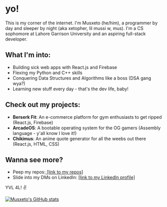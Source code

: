 # **yo!**

This is my corner of the internet. I'm Musxeto (he/him), a programmer by day and sleeper by night (aka xetopher, lil mussi w, mus). I'm a CS sophomore at Lahore Garrison University and an aspiring full-stack developer.

## What I'm into:
- Building sick web apps with React.js and Firebase
- Flexing my Python and C++ skills
- Conquering Data Structures and Algorithms like a boss (DSA gang wya?)
- Learning new stuff every day - that's the dev life, baby!

## Check out my projects:
- **Berserk Fit**: An e-commerce platform for gym enthusiasts to get ripped (React.js, Firebase)
- **ArcadeOS**: A bootable operating system for the OG gamers (Assembly language - y'all know I love it!)
- **Chikimus**: An anime quote generator for all the weebs out there (React.js, HTML, CSS)

## Wanna see more?
- Peep my repos:[ [link to my repos]](https://github.com/Musxeto?tab=repositories)
- Slide into my DMs on LinkedIn: [[link to my LinkedIn profile]](https://www.linkedin.com/in/mustafa-gm/)
  
YVL 4L! ✌

[![Musxeto's GitHub stats](https://github-readme-stats.vercel.app/api?username=musxetp)](https://github.com/musxeto/github-readme-stats)
